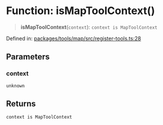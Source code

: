 # Function: isMapToolContext()

> **isMapToolContext**(`context`): `context is MapToolContext`

Defined in: [packages/tools/map/src/register-tools.ts:28](https://github.com/GeoDaCenter/openassistant/blob/0a6a7e7306d75a25dc968b3117f04cb7bd613bec/packages/tools/map/src/register-tools.ts#L28)

## Parameters

### context

`unknown`

## Returns

`context is MapToolContext`
